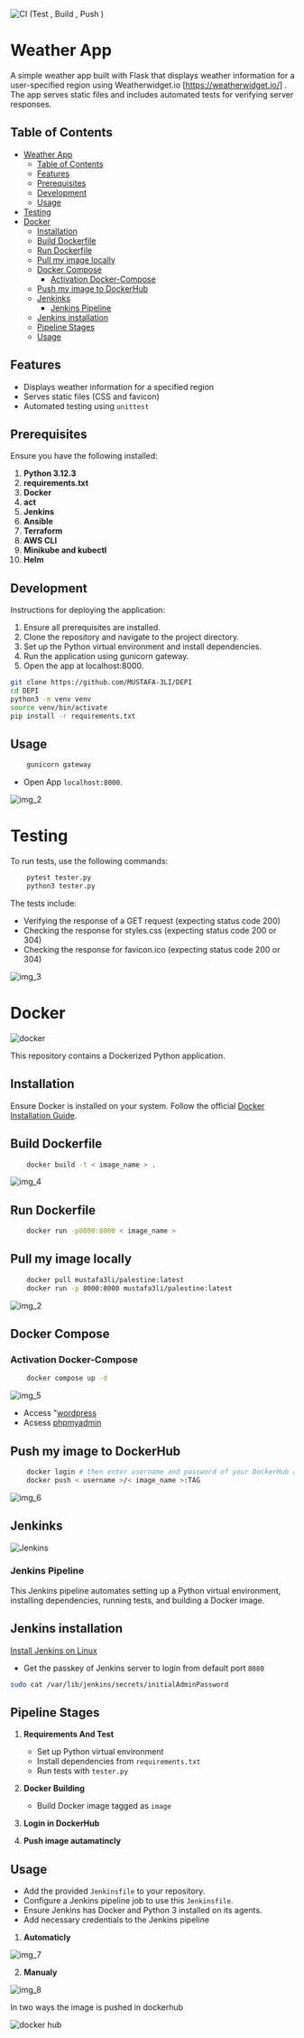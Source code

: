 ![ CI (Test , Build , Push ) ](https://github.com/MUSTAFA-3LI/DEPI/actions/workflows/git_action.yml/badge.svg)

# Weather App

A simple weather app built with Flask that displays weather information for a user-specified region using Weatherwidget.io [https://weatherwidget.io/]
. The app serves static files and includes automated tests for verifying server responses.

## Table of Contents

- [Weather App](#weather-app)
  - [Table of Contents](#table-of-contents)
  - [Features](#features)
  - [Prerequisites](#prerequisites)
  - [Development](#development)
  - [Usage](#usage)
- [Testing](#testing)
- [Docker](#docker)
  - [Installation](#installation)
  - [Build Dockerfile](#build-dockerfile)
  - [Run Dockerfile](#run-dockerfile)
  - [Pull my image locally](#pull-my-image-locally)
  - [Docker Compose](#docker-compose)
    - [Activation Docker-Compose](#activation-docker-compose)
  - [Push my image to DockerHub](#push-my-image-to-dockerhub)
  - [Jenkinks](#jenkinks)
    - [Jenkins Pipeline](#jenkins-pipeline)
  - [Jenkins installation](#jenkins-installation)
  - [Pipeline Stages](#pipeline-stages)
  - [Usage](#usage-1)

## Features

- Displays weather information for a specified region
- Serves static files (CSS and favicon)
- Automated testing using `unittest`

## Prerequisites

Ensure you have the following installed:

1. **Python 3.12.3**
2. **requirements.txt**
3. **Docker**
4. **act**
5. **Jenkins**
6. **Ansible**
7. **Terraform**
8. **AWS CLI**
9. **Minikube and kubectl**
10. **Helm**

## Development

Instructions for deploying the application:

1. Ensure all prerequisites are installed.
2. Clone the repository and navigate to the project directory.
3. Set up the Python virtual environment and install dependencies.
4. Run the application using gunicorn gateway.
5. Open the app at localhost:8000.

```bash
git clone https://github.com/MUSTAFA-3LI/DEPI
cd DEPI
python3 -m venv venv
source venv/bin/activate
pip install -r requirements.txt
```

## Usage

```bash
    gunicorn gateway
```

- Open App `localhost:8000`.

![img_2](https://github.com/user-attachments/assets/c41d4121-d153-40b3-8289-5760a65c9639)

# Testing

To run tests, use the following commands:

```bash
    pytest tester.py
    python3 tester.py
```

The tests include:

- Verifying the response of a GET request (expecting status code 200)
- Checking the response for styles.css (expecting status code 200 or 304)
- Checking the response for favicon.ico (expecting status code 200 or 304)

![img_3](https://github.com/user-attachments/assets/f15a4528-dd7b-496c-9a00-8332d2afeece)

# Docker

![docker](https://github.com/user-attachments/assets/c5bd4cf1-cd4f-4b8a-b46e-fea654eb1436)

This repository contains a Dockerized Python application.

## Installation

Ensure Docker is installed on your system. Follow the official [Docker Installation Guide](https://docs.docker.com/engine/install/).

## Build Dockerfile

```bash
    docker build -t < image_name > .
```

![img_4](https://github.com/user-attachments/assets/3671e149-b72f-445b-bd53-b2c49322ea37)

## Run Dockerfile

```bash
    docker run -p8000:8000 < image_name >
```

## Pull my image locally

```bash
    docker pull mustafa3li/palestine:latest
    docker run -p 8000:8000 mustafa3li/palestine:latest
```

![img_2](https://github.com/user-attachments/assets/c41d4121-d153-40b3-8289-5760a65c9639)

## Docker Compose

### Activation Docker-Compose

```bash
    docker compose up -d
```

![img_5](https://github.com/user-attachments/assets/660d3b5a-dc2b-4c5e-a286-e14167ae0770)

- Access "[wordpress](http://localhost:5001/)
- Acsess [phpmyadmin](http://localhost:7001/)

## Push my image to DockerHub

```bash
    docker login # then enter username and password of your DockerHub account
    docker push < username >/< image_name >:TAG
```

![img_6](https://github.com/user-attachments/assets/5443ec12-f00f-48df-bf81-278808a14194)

## Jenkinks

![Jenkins](https://github.com/user-attachments/assets/7fed81a8-0043-4174-b1c1-27552f672a35)

### Jenkins Pipeline

This Jenkins pipeline automates setting up a Python virtual environment, installing dependencies, running tests, and building a Docker image.

## Jenkins installation

[Install Jenkins on Linux](https://www.jenkins.io/doc/book/installing/linux)

- Get the passkey of Jenkins server to login from default port `8080`

```bash
sudo cat /var/lib/jenkins/secrets/initialAdminPassword
```

## Pipeline Stages

1. **Requirements And Test**

   - Set up Python virtual environment
   - Install dependencies from `requirements.txt`
   - Run tests with `tester.py`

2. **Docker Building**

   - Build Docker image tagged as `image`

3. **Login in DockerHub**
4. **Push image autamatincly**

## Usage

- Add the provided `Jenkinsfile` to your repository.
- Configure a Jenkins pipeline job to use this `Jenkinsfile`.
- Ensure Jenkins has Docker and Python 3 installed on its agents.
- Add necessary credentials to the Jenkins pipeline

1. **Automaticly**

![img_7](https://github.com/user-attachments/assets/8484dcf0-ee0e-41da-a03c-7f19effcc70f)

2. **Manualy**

![img_8](https://github.com/user-attachments/assets/df197994-221b-431a-a2e7-65c6eec4fde7)

In two ways the image is pushed in dockerhub

![docker hub](https://github.com/user-attachments/assets/a56ea330-ce13-40e1-b811-cee7f3f766b5)
